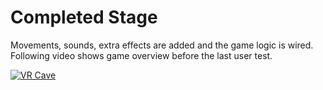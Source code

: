 # Completed Stage
Movements, sounds, extra effects are added and the game logic is wired.
Following video shows game overview before the last user test.

[![VR Cave](https://img.youtube.com/vi/hjdwuzPgMlY/0.jpg)](https://www.youtube.com/watch?v=hjdwuzPgMlY)


